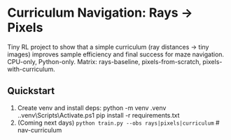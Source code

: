 ﻿# Curriculum Navigation: Rays → Pixels

Tiny RL project to show that a simple curriculum (ray distances → tiny images) improves sample efficiency and final success for maze navigation.
CPU-only, Python-only. Matrix: rays-baseline, pixels-from-scratch, pixels-with-curriculum.

## Quickstart
1) Create venv and install deps:
python -m venv .venv
..venv\Scripts\Activate.ps1
pip install -r requirements.txt
2) (Coming next days) `python train.py --obs rays|pixels|curriculum`
#   n a v - c u r r i c u l u m 
 
 
